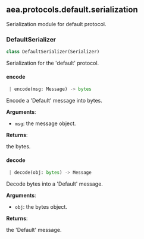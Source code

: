 <a name=".aea.protocols.default.serialization"></a>
## aea.protocols.default.serialization

Serialization module for default protocol.

<a name=".aea.protocols.default.serialization.DefaultSerializer"></a>
### DefaultSerializer

```python
class DefaultSerializer(Serializer)
```

Serialization for the 'default' protocol.

<a name=".aea.protocols.default.serialization.DefaultSerializer.encode"></a>
#### encode

```python
 | encode(msg: Message) -> bytes
```

Encode a 'Default' message into bytes.

**Arguments**:

- `msg`: the message object.

**Returns**:

the bytes.

<a name=".aea.protocols.default.serialization.DefaultSerializer.decode"></a>
#### decode

```python
 | decode(obj: bytes) -> Message
```

Decode bytes into a 'Default' message.

**Arguments**:

- `obj`: the bytes object.

**Returns**:

the 'Default' message.

